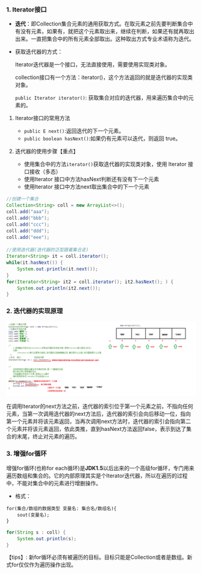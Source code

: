 ### 1. Iterator接口

- **迭代**：即Collection集合元素的通用获取方式。在取元素之前先要判断集合中有没有元素，如果有，就把这个元素取出来，继续在判断，如果还有就再取出出来。一直把集合中的所有元素全部取出。这种取出方式专业术语称为迭代。

- 获取迭代器的方式：

  Iterator迭代器是一个接口，无法直接使用，需要使用实现类对象。

  collection接口有一个方法：iterator()，这个方法返回的就是迭代器的实现类对象。

  `public Iterator iterator()`: 获取集合对应的迭代器，用来遍历集合中的元素的。

1. Iterator接口的常用方法
   - `public E next()`:返回迭代的下一个元素。
   - `public boolean hasNext()`:如果仍有元素可以迭代，则返回 true。

2. 迭代器的使用步骤【重点】
   - 使用集合中的方法`iterator()`获取迭代器的实现类对象，使用 Iterator 接口接收（多态）
   - 使用Iterator 接口中方法hasNext判断还有没有下一个元素
   - 使用Iterator 接口中方法next取出集合中的下一个元素

```Java
//创建一个集合
Collection<String> coll = new ArrayList<>();
coll.add("aaa");
coll.add("bbb");
coll.add("ccc");
coll.add("ddd");
coll.add("eee");

//使用迭代器(迭代器的泛型跟着集合走)
Iterator<String> it = coll.iterator();
while(it.hasNext()) {
    System.out.println(it.next());
}
for(Iterator<String> it2 = coll.iterator(); it2.hasNext(); ) {
	System.out.println(it2.next());
}
```

### 2. 迭代器的实现原理

![02_迭代器的实现原理(1)](images/02_%E8%BF%AD%E4%BB%A3%E5%99%A8%E7%9A%84%E5%AE%9E%E7%8E%B0%E5%8E%9F%E7%90%86(1).bmp)

在调用Iterator的next方法之前，迭代器的索引位于第一个元素之前，不指向任何元素，当第一次调用迭代器的next方法后，迭代器的索引会向后移动一位，指向第一个元素并将该元素返回，当再次调用next方法时，迭代器的索引会指向第二个元素并将该元素返回，依此类推，直到hasNext方法返回false，表示到达了集合的末尾，终止对元素的遍历。

### 3. 增强for循环

增强for循环(也称for each循环)是**JDK1.5**以后出来的一个高级for循环，专门用来遍历数组和集合的。它的内部原理其实是个Iterator迭代器，所以在遍历的过程中，不能对集合中的元素进行增删操作。

- 格式：

```
for(集合/数组的数据类型 变量名: 集合名/数组名){
	sout(变量名);
}
```

```Java
for(String s : coll) {
	System.out.println(s);
}
```

【tips】: 新for循环必须有被遍历的目标。目标只能是Collection或者是数组。新式for仅仅作为遍历操作出现。